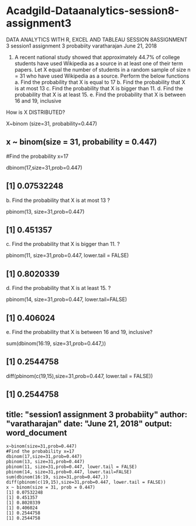 # Acadgild-Dataanalytics-session8-assignment3
DATA ANALYTICS WITH R, EXCEL AND TABLEAU SESSION 8ASSIGNMENT 3
session1 assignment 3 probabiity
varatharajan
June 21, 2018

1. A recent national study showed that approximately 44.7% of college students have used Wikipedia as a source in at least one of their term papers. Let X equal the number of students in a random sample of 
size n = 31 who have used Wikipedia as a source. 
Perform the below functions 
a. Find the probability that X is equal to 17 
b. Find the probability that X is at most 13 
c. Find the probability that X is bigger than 11. 
d. Find the probability that X is at least 15. 
e. Find the probability that X is between 16 and 19, inclusive

How is X DISTRIBUTED?

X~binom (size=31, probability=0.447)

## x ~ binom(size = 31, probability = 0.447)

#Find the probability x=17

dbinom(17,size=31,prob=0.447)
## [1] 0.07532248
b. Find the probability that X is at most 13 ?

pbinom(13, size=31,prob=0.447)
## [1] 0.451357
c. Find the probability that X is bigger than 11. ?

pbinom(11, size=31,prob=0.447, lower.tail = FALSE)
## [1] 0.8020339

d. Find the probability that X is at least 15. ?

pbinom(14, size=31,prob=0.447, lower.tail=FALSE)
## [1] 0.406024

e. Find the probability that X is between 16 and 19, inclusive?

sum(dbinom(16:19, size=31,prob=0.447,))
## [1] 0.2544758
diff(pbinom(c(19,15),size=31,prob=0.447, lower.tail = FALSE))
## [1] 0.2544758



title: "session1 assignment 3 probabiity"
author: "varatharajan"
date: "June 21, 2018"
output: word_document
---
```{r}
x~binom(size=31,prob=0.447)
#Find the probability x=17
dbinom(17,size=31,prob=0.447)
pbinom(13, size=31,prob=0.447)
pbinom(11, size=31,prob=0.447, lower.tail = FALSE)
pbinom(14, size=31,prob=0.447, lower.tail=FALSE)
sum(dbinom(16:19, size=31,prob=0.447,))
diff(pbinom(c(19,15),size=31,prob=0.447, lower.tail = FALSE))
x ~ binom(size = 31, prob = 0.447)
[1] 0.07532248
[1] 0.451357
[1] 0.8020339
[1] 0.406024
[1] 0.2544758
[1] 0.2544758



```
